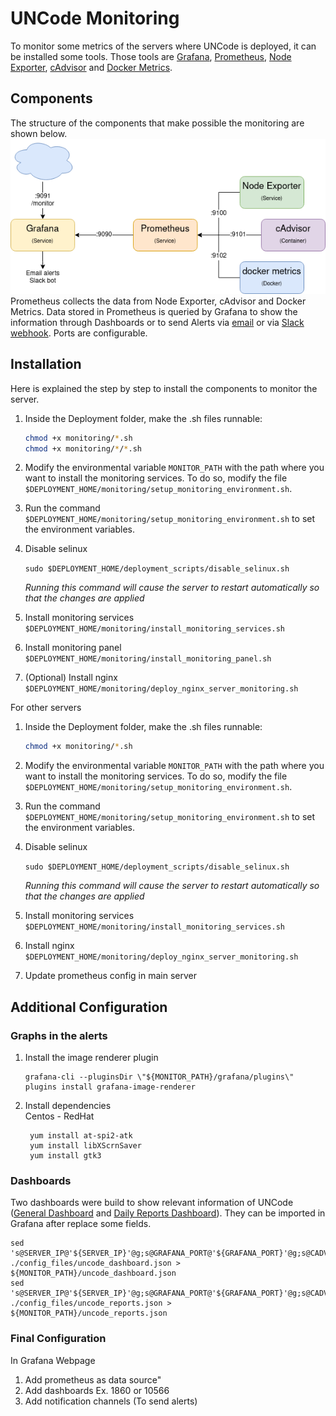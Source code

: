# UNCode Monitoring

To monitor some metrics of the servers where UNCode is deployed, it can be installed some tools. Those tools are [Grafana](https://grafana.com/), [Prometheus](https://prometheus.io/), [Node Exporter](https://github.com/prometheus/node_exporter), [cAdvisor](https://github.com/google/cadvisor) and [Docker Metrics](https://docs.docker.com/config/daemon/prometheus/).
## Components
The structure of the components that make possible the monitoring are shown below.  
![Monitor Structure](assets/components.png)  
Prometheus collects the data from Node Exporter, cAdvisor and Docker Metrics. Data stored in Prometheus is queried by Grafana to show the information through Dashboards or to send Alerts via [email](https://grafana.com/docs/grafana/latest/alerting/notifications/#email) or via [Slack webhook](https://grafana.com/docs/grafana/latest/alerting/notifications/#slack).
Ports are configurable. 

## Installation 
Here is explained the step by step to install the components to monitor the server. 

1. Inside the Deployment folder, make the .sh files runnable:

   ```bash
   chmod +x monitoring/*.sh
   chmod +x monitoring/*/*.sh
   ```

2. Modify the environmental variable `MONITOR_PATH` with the path where you want to install the monitoring services. To do so, modify the file `$DEPLOYMENT_HOME/monitoring/setup_monitoring_environment.sh`.

3. Run the command `$DEPLOYMENT_HOME/monitoring/setup_monitoring_environment.sh` to set the environment variables.

4. Disable selinux

   `sudo $DEPLOYMENT_HOME/deployment_scripts/disable_selinux.sh`

   *Running this command will cause the server to restart automatically so that the changes are applied*

5. Install monitoring services `$DEPLOYMENT_HOME/monitoring/install_monitoring_services.sh`
6. Install monitoring panel `$DEPLOYMENT_HOME/monitoring/install_monitoring_panel.sh`
7. (Optional) Install nginx `$DEPLOYMENT_HOME/monitoring/deploy_nginx_server_monitoring.sh`

For other servers

1. Inside the Deployment folder, make the .sh files runnable:

   ```bash
   chmod +x monitoring/*.sh
   ```

2. Modify the environmental variable `MONITOR_PATH` with the path where you want to install the monitoring services. To do so, modify the file `$DEPLOYMENT_HOME/monitoring/setup_monitoring_environment.sh`.

3. Run the command `$DEPLOYMENT_HOME/monitoring/setup_monitoring_environment.sh` to set the environment variables.

4. Disable selinux

   `sudo $DEPLOYMENT_HOME/deployment_scripts/disable_selinux.sh`

   *Running this command will cause the server to restart automatically so that the changes are applied*

5. Install monitoring services `$DEPLOYMENT_HOME/monitoring/install_monitoring_services.sh`
6. Install nginx `$DEPLOYMENT_HOME/monitoring/deploy_nginx_server_monitoring.sh`
7. Update prometheus config in main server

## Additional Configuration
### Graphs in the alerts
1. Install the image renderer plugin
    ```
    grafana-cli --pluginsDir \"${MONITOR_PATH}/grafana/plugins\" plugins install grafana-image-renderer
    ```
2. Install dependencies  
   Centos - RedHat
   ```
    yum install at-spi2-atk
    yum install libXScrnSaver
    yum install gtk3
   ```

### Dashboards
Two dashboards were build to show relevant information of UNCode ([General Dashboard](assets/monitoring/uncode_dashboard.json) and [Daily Reports Dashboard](assets/monitoring/uncode_reports.json)). They can be imported in Grafana after replace some fields. 
```
sed 's@SERVER_IP@'${SERVER_IP}'@g;s@GRAFANA_PORT@'${GRAFANA_PORT}'@g;s@CADVISOR_PORT@'${CADVISOR_PORT}'@g;s@DMETRICS_PORT@'${DMETRICS_PORT}'@g' ./config_files/uncode_dashboard.json > ${MONITOR_PATH}/uncode_dashboard.json
sed 's@SERVER_IP@'${SERVER_IP}'@g;s@GRAFANA_PORT@'${GRAFANA_PORT}'@g;s@CADVISOR_PORT@'${CADVISOR_PORT}'@g;s@DMETRICS_PORT@'${DMETRICS_PORT}'@g' ./config_files/uncode_reports.json > ${MONITOR_PATH}/uncode_reports.json
```
### Final Configuration
In Grafana Webpage
1. Add prometheus as data source"
2. Add dashboards Ex. 1860 or 10566
3. Add notification channels (To send alerts)
